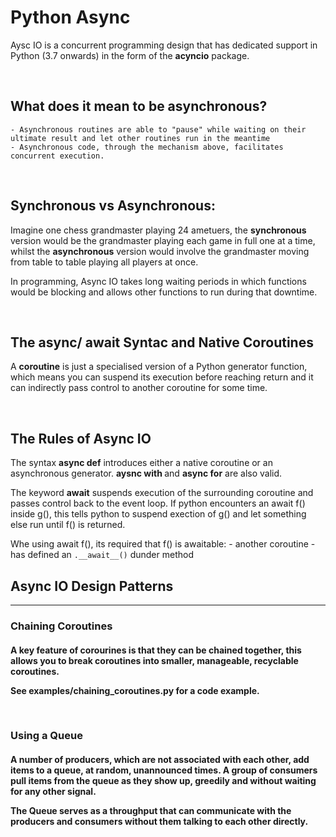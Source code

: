 <h1> Python Async </h1>

Aysc IO is a concurrent programming design that has dedicated support in Python (3.7 onwards) in the form of the <b>acyncio</b> package.

<br>

<h2>What does it mean to be asynchronous?</h2>

    - Asynchronous routines are able to "pause" while waiting on their ultimate result and let other routines run in the meantime
    - Asynchronous code, through the mechanism above, facilitates concurrent execution.

<br>

<h2>Synchronous vs Asynchronous:</h2>

Imagine one chess grandmaster playing 24 ametuers, the <b>synchronous</b> version would be the grandmaster playing each game in full one at a time, whilst the <b>asynchronous</b> version would involve the grandmaster moving from table to table playing all players at once. 

In programming, Async IO takes long waiting periods in which functions would be blocking and allows other functions to run during that downtime.

<br>

<h2>The async/ await Syntac and Native Coroutines</h2>

A <b>coroutine</b> is just a specialised version of a Python generator function, which means you can suspend its execution before reaching return and it can indirectly pass control to another coroutine for some time. 

<br>

<h2>The Rules of Async IO</h2>

The syntax <b>async def</b> introduces either a native coroutine or an asynchronous generator. <b> aysnc with </b> and <b>async for</b> are also valid.

The keyword <b>await</b> suspends execution of the surrounding coroutine and passes control back to the event loop. If python encounters an await f() inside g(), this tells python to suspend exection of g() and let something else run until f() is returned.

Whe using await f(), its required that f() is awaitable:
    - another coroutine
    - has defined an `.__await__()` dunder method

<h2>Async IO Design Patterns</h2>

---

<h3>Chaining Coroutines<h4>

A key feature of corourines is that they can be chained together, this allows you to break coroutines into smaller, manageable, recyclable coroutines.

See <b>examples/chaining_coroutines.py</b> for a code example.

<br>

<h3>Using a Queue<h4>

A number of producers, which are not associated with each other, add items to a queue, at random, unannounced times. A group of consumers pull items from the queue as they show up, greedily and without waiting for any other signal.

The Queue serves as a throughput that can communicate with the producers and consumers without them talking to each other directly.


